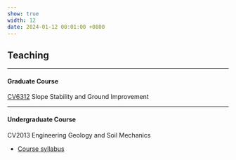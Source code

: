 ```yaml
---
show: true
width: 12
date: 2024-01-12 00:01:00 +0800
---
```


<div class="p-4">
    <h2>Teaching</h2>
    <hr />
    <h4>Graduate Course</h4>
    <p>
        <a href="https://www.ntu.edu.sg/cee/admissions/graduate/detail/master-of-science-in-civil-engineering#curriculum" target="_blank">CV6312</a> Slope Stability and Ground Improvement
    </p>
    <hr />
    <h4>Undergraduate Course</h4>
    <p>
        CV2013 Engineering Geology and Soil Mechanics
    </p>
    <ul>
      <li><a href="https://www.ntu.edu.sg/docs/librariesprovider117/admissions/courses/cv20136141a6e3dbb44e448be06622467f9dce.pdf?sfvrsn=dcf5e869_2" target="_blank">Course syllabus</a></li>
    </ul>  

</div>
